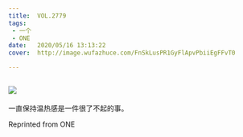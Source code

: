 ```yaml
---
title:	VOL.2779
tags:
 - 一个
 - ONE
date:	2020/05/16 13:13:22
cover:	http://image.wufazhuce.com/FnSkLusPR1GyFlApvPbiiEgFFvT0

---
```

![](http://image.wufazhuce.com/FnSkLusPR1GyFlApvPbiiEgFFvT0)
---

一直保持温热感是一件很了不起的事。
 
Reprinted from ONE
